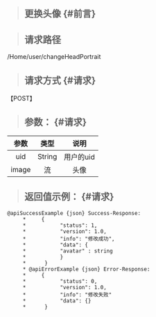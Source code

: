 > ## 更换头像 {#前言}

> ## **请求路径**

/Home/user/changeHeadPortrait

> ## 请求方式 {#请求}

【POST】

> ## 参数： {#请求}

| 参数 | 类型 | 说明 |
| :---: | :---: | :---: |
| uid | String | 用户的uid |
| image | 流 | 头像 |

> ## 返回值示例： {#请求}

```
@apiSuccessExample {json} Success-Response:
     *     {
     *           "status": 1,
     *           "version": 1.0,
     *           "info": "修改成功",
     *           "data": {
     *           "avatar" : string  
     *           }
     *      }
     * @apiErrorExample {json} Error-Response:
     *     {
     *           "status": 0,
     *           "version": 1.0,
     *           "info": "修改失败"
     *           "data": {}
     *      }
```



